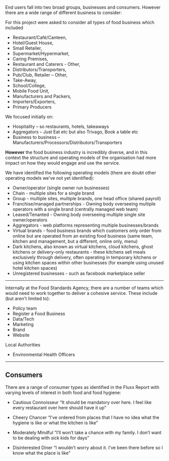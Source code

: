 End users fall into two broad groups, businesses and consumers. However there are a wide range of different business to consider:

For this project were asked to consider all types of food business which included 

* Restaurant/Café/Canteen, 
* Hotel/Guest House, 
* Small Retailer, 
* Supermarket/Hypermarket,
* Caring Premises, 
* Restaurant and Caterers - Other, 
* Distributors/Transporters, 
* Pub/Club, Retailer – Other, 
* Take-Away, 
* School/College, 
* Mobile Food Unit, 
* Manufacturers and Packers, 
* Importers/Exporters,
* Primary Producers

We focused initially on:
* Hospitality – so restaurants, hotels, takeaways
* Aggregators – Just Eat etc but also Trivago, Book a table etc
* Business to business – Manufacturers/Processors/Distributors/Transporters

**However** the food business industry is incredibly diverse, and in this context the structure and operating models of the organisation had more impact on how they would engage and use the service.

We have identified the following operating models (there are doubt other operating models we've not yet identified):
* Owner/operator (single owner run businesses)
* Chain - multiple sites for a single brand
* Group - multiple sites, multiple brands, one head office (shared payroll)
* Franchise/managed partnerships - Owning body overseeing multiple operators with a single brand (centrally managed web team)
* Leased/Tenanted - Owning body overseeing multiple single site owner/operators
* Aggregators - web platforms representing multiple businesses/brands
* Virtual brands - food business brands which customers only order from online but are operated from an existing food business (same team, kitchen and management, but a different, online only, menu)
* Dark kitchens, also known as virtual kitchens, cloud kitchens, ghost kitchens or delivery-only restaurants -  these kitchens sell meals exclusively through delivery, often operating in temporary kitchens or using kitchen spaces within other businesses (for example using unused hotel kitchen spaces)
* Unregistered businesses - such as facebook marketplace seller


***

Internally at the Food Standards Agency, there are a number of teams which would need to work together to deliver a cohesive service. These include (but aren't limited to):
* Policy team
* Register a Food Business
* Data/Tech 
* Marketing
* Brand
* Website 

Local Authorities
* Environmental Health Officers


***

## Consumers

There are a range of consumer types as identified in the Fluxx Report with varying levels of interest in both food and food hygiene:

* Cautious Connoisseur
“It should be mandatory over here. I feel like every restaurant over here should have it up”

* Cheery Chancer
“I’ve ordered from places that I have no idea what the hygiene is like or what the kitchen is like”

* Moderately Mindful
”I’ll won’t take a chance with my family. I don’t want to be dealing with sick kids for days”

* Disinterested Diner
“I wouldn’t worry about it. I’ve been there before so I know what the place is like”

